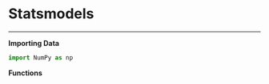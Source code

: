 # Statsmodels

---
**Importing Data**
```python
import NumPy as np

```
**Functions**

```python

```
